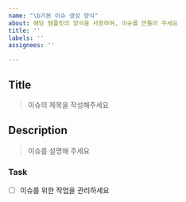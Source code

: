```yaml
---
name: "\b기본 이슈 생성 양식"
about: 해당 템플릿의 양식을 사용하여, 이슈를 만들어 주세요
title: ''
labels: ''
assignees: ''

---
```


## Title
> 이슈의 제목을 작성해주세요

## Description
> 이슈를 설명해 주세요

### Task
- [ ] 이슈를 위한 작업을 관리하세요
